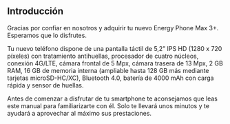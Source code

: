 ## Introducción

Gracias por confiar en nosotros y adquirir tu nuevo Energy Phone Max 3+. Esperamos que lo disfrutes.

Tu nuevo teléfono dispone de una pantalla táctil de 5,2” IPS HD (1280 x 720 píxeles) con tratamiento antihuellas, procesador de cuatro núcleos, conexión 4G/LTE, cámara frontal de 5 Mpx, cámara trasera de 13 Mpx, 2 GB RAM, 16 GB de memoria interna (ampliable hasta 128 GB más mediante tarjetas microSD-HC/XC), Bluetooth 4.0, batería de 4000 mAh con carga rápida y sensor de huellas.

Antes de comenzar a disfrutar de tu smartphone te aconsejamos que leas este manual para familiarizarte con él. Solo te llevará unos minutos y te ayudará a aprovechar al máximo sus prestaciones.


